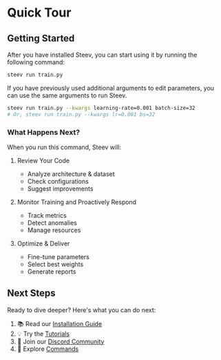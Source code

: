 # Quick Tour


## Getting Started

After you have installed Steev, you can start using it by running the following command:

```bash
steev run train.py
```

If you have previously used additional arguments to edit parameters, you can use the same arguments to run Steev.

```bash
steev run train.py --kwargs learning-rate=0.001 batch-size=32
# Or, steev run train.py --kwargs lr=0.001 bs=32
```

### What Happens Next?

When you run this command, Steev will:

1. Review Your Code
    - Analyze architecture & dataset
    - Check configurations
    - Suggest improvements
  
2. Monitor Training and Proactively Respond
    - Track metrics
    - Detect anomalies
    - Manage resources

3. Optimize & Deliver
    - Fine-tune parameters
    - Select best weights
    - Generate reports

## Next Steps

Ready to dive deeper? Here's what you can do next:

1. 📚 Read our [Installation Guide](installation.md)
2. 💡 Try the [Tutorials](tutorials.md)
3. 👥 Join our [Discord Community](https://discord.gg/UxMXBHUWcr)
4. 🔧 Explore [Commands](command/auth.md)
